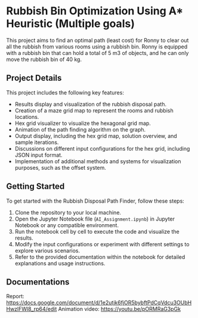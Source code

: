 # Rubbish Bin Optimization Using A* Heuristic (Multiple goals)

This project aims to find an optimal path (least cost) for Ronny to clear out all the rubbish from various rooms using a rubbish bin. Ronny is equipped with a rubbish bin that can hold a total of 5 m3 of objects, and he can only move the rubbish bin of 40 kg.

## Project Details

This project includes the following key features:

- Results display and visualization of the rubbish disposal path.
- Creation of a maze grid map to represent the rooms and rubbish locations.
- Hex grid visualizer to visualize the hexagonal grid map.
- Animation of the path finding algorithm on the graph.
- Output display, including the hex grid map, solution overview, and sample iterations.
- Discussions on different input configurations for the hex grid, including JSON input format.
- Implementation of additional methods and systems for visualization purposes, such as the offset system.

## Getting Started

To get started with the Rubbish Disposal Path Finder, follow these steps:

1. Clone the repository to your local machine.
2. Open the Jupyter Notebook file (`AI_Assignment.ipynb`) in Jupyter Notebook or any compatible environment.
3. Run the notebook cell by cell to execute the code and visualize the results.
4. Modify the input configurations or experiment with different settings to explore various scenarios.
5. Refer to the provided documentation within the notebook for detailed explanations and usage instructions.

## Documentations
Report: https://docs.google.com/document/d/1e2utjk6fjOR5bybftPdCqVdcu3OUbHHwzlFWl8_rp64/edit 
Animation video: https://youtu.be/pORMRaG3pGk
